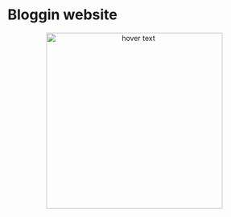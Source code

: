 # Bloggin website
<p align="center">
  <img src="https://github.com/Aryavir07/django-blog/tree/main/liveimg/BLOG.JGP" width="350" title="hover text">
</p>
